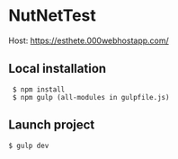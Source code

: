 # NutNetTest
Host: https://esthete.000webhostapp.com/

## Local installation
```
 $ npm install
 $ npm gulp (all-modules in gulpfile.js)
```
## Launch project
```
$ gulp dev
```
